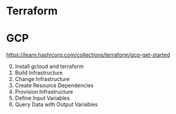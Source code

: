 # Terraform
# GCP

https://learn.hashicorp.com/collections/terraform/gcp-get-started

0. Install gcloud and terraform
1. Build Infrastructure
2. Change Infrastructure
3. Create Resource Dependencies
4. Provision Infrastructure
5. Define Input Variables
6. Query Data with Output Variables
